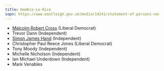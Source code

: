 ```yaml
---
title: Hamble-Le-Rice
sopn: https://www.eastleigh.gov.uk/media/14241/statement-of-persons-nominated-parish.pdf
---
```


- [Malcolm Robert Cross](https://whocanivotefor.co.uk/person/16601/malcolm-robert-cross) (Liberal Democrat)
- Trevor Dann (Independent)
- [Simon James Hand](https://whocanivotefor.co.uk/person/98129/simon-james-hand) (Independent)
- Christopher Paul Reece Jones (Liberal Democrat)
- Tony Moody (Independent)
- Michelle Nicholson (Independent)
- Ian Michael Underdown (Independent)
- Mark Venables
